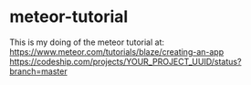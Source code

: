 # meteor-tutorial
This is my doing of the meteor tutorial at: https://www.meteor.com/tutorials/blaze/creating-an-app
https://codeship.com/projects/YOUR_PROJECT_UUID/status?branch=master
